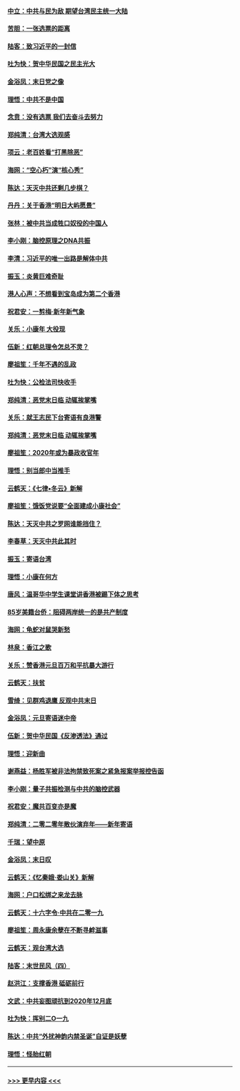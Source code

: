 #### [中立：中共与民为敌 期望台湾民主统一大陆](../pages/nsc993/n11790392.md?t=01140211) 
#### [苦胆：一张选票的距离](../pages/nsc993/n11788914.md?t=01140211) 
#### [陆客：致习近平的一封信](../pages/nsc993/n11788867.md?t=01140211) 
#### [吐为快：贺中华民国之民主光大](../pages/nsc993/n11788618.md?t=01140211) 
#### [金浴凤：末日党之像](../pages/nsc993/n11787475.md?t=01140211) 
#### [理悟：中共不是中国](../pages/nsc993/n11787463.md?t=01140211) 
#### [念贲：没有选票  我们去奋斗去努力](../pages/nsc993/n11787398.md?t=01140211) 
#### [郑纯清：台湾大选观感](../pages/nsc993/n11786210.md?t=01140211) 
#### [项云：老百姓看“打黑除恶”](../pages/nsc993/n11785398.md?t=01140211) 
#### [海网：“空心朽”演“核心秀”](../pages/nsc993/n11783874.md?t=01140211) 
#### [陈达：天灭中共还剩几步棋？](../pages/nsc993/n11783719.md?t=01140211) 
#### [丹丹：关于香港“明日大屿愿景”](../pages/nsc993/n11783273.md?t=01140211) 
#### [张林：被中共当成牲口奴役的中国人](../pages/nsc993/n11782397.md?t=01140211) 
#### [李小刚：脑控原理之DNA共振](../pages/nsc993/n11780962.md?t=01140211) 
#### [李清：习近平的唯一出路是解体中共](../pages/nsc993/n11780866.md?t=01140211) 
#### [振玉：炎黄巨难奇耻](../pages/nsc993/n11779632.md?t=01140211) 
#### [港人心声：不想看到宝岛成为第二个香港](../pages/nsc993/n11778817.md?t=01140211) 
#### [祝君安：一剪梅‧新年新气象](../pages/nsc993/n11776340.md?t=01140211) 
#### [关乐：小康年 大役现](../pages/nsc993/n11774213.md?t=01140211) 
#### [伍新：红朝总理令怎总不灵？](../pages/nsc993/n11770813.md?t=01140211) 
#### [廖祖笙：千年不遇的乱政](../pages/nsc993/n11770373.md?t=01140211) 
#### [吐为快：公检法司快收手](../pages/nsc993/n11770359.md?t=01140211) 
#### [郑纯清：恶党末日临 动辄挨掌嘴](../pages/nsc993/n11769912.md?t=01140211) 
#### [关乐：就王志民下台寄语有良港警](../pages/nsc993/n11769903.md?t=01140211) 
#### [郑纯清：恶党末日临 动辄挨掌嘴](../pages/nsc993/n11769356.md?t=01140211) 
#### [廖祖笙：2020年或为暴政收官年](../pages/nsc993/n11768216.md?t=01140211) 
#### [理悟：别当郎中当推手](../pages/nsc993/n11768243.md?t=01140211) 
#### [云鹤天：《七律▪冬云》新解](../pages/nsc993/n11768204.md?t=01140211) 
#### [廖祖笙：饿饭党说要“全面建成小康社会”](../pages/nsc993/n11767482.md?t=01140211) 
#### [陈达：天灭中共之罗网谁能挡住？](../pages/nsc993/n11767465.md?t=01140211) 
#### [李春草：天灭中共此其时](../pages/nsc993/n11767452.md?t=01140211) 
#### [振玉：寄语台湾](../pages/nsc993/n11767432.md?t=01140211) 
#### [理悟：小康在何方](../pages/nsc993/n11767394.md?t=01140211) 
#### [唐风：温哥华中学生课堂讲香港被踢下体之思考](../pages/nsc993/n11766848.md?t=01140211) 
#### [85岁美籍台侨：阻碍两岸统一的是共产制度](../pages/nsc993/n11765043.md?t=01140211) 
#### [海网：龟蛇对鼠哭新愁](../pages/nsc993/n11764895.md?t=01140211) 
#### [林泉：香江之歌](../pages/nsc993/n11764415.md?t=01140211) 
#### [关乐：赞香港元旦百万和平抗暴大游行](../pages/nsc993/n11764382.md?t=01140211) 
#### [云鹤天：扶贫](../pages/nsc993/n11764245.md?t=01140211) 
#### [雪绮：见群鸡退鹰  反观中共末日](../pages/nsc993/n11762112.md?t=01140211) 
#### [金浴凤：元旦寄语迷中帝](../pages/nsc993/n11761788.md?t=01140211) 
#### [伍新：贺中华民国《反渗透法》通过](../pages/nsc993/n11761994.md?t=01140211) 
#### [理悟：迎新曲](../pages/nsc993/n11761152.md?t=01140211) 
#### [谢燕益：杨胜军被非法拘禁致死案之紧急报案举报控告函](../pages/nsc993/n11756134.md?t=01140211) 
#### [李小刚：量子共振检测与中共的脑控武器](../pages/nsc993/n11754518.md?t=01140211) 
#### [祝君安：魔共百变亦是魔](../pages/nsc993/n11754469.md?t=01140211) 
#### [郑纯清：二零二零年散伙演弃年——新年寄语](../pages/nsc993/n11754195.md?t=01140211) 
#### [千瑞：望中原](../pages/nsc993/n11754159.md?t=01140211) 
#### [金浴凤：末日叹](../pages/nsc993/n11752359.md?t=01140211) 
#### [云鹤天：《忆秦娥‧娄山关》新解](../pages/nsc993/n11752348.md?t=01140211) 
#### [海网：户口松绑之来龙去脉](../pages/nsc993/n11752328.md?t=01140211) 
#### [云鹤天：十六字令‧中共在二零一九](../pages/nsc993/n11752305.md?t=01140211) 
#### [廖祖笙：周永康余孽在不断寻衅滋事](../pages/nsc993/n11751013.md?t=01140211) 
#### [云鹤天：观台湾大选](../pages/nsc993/n11751007.md?t=01140211) 
#### [陆客：末世民风（四）](../pages/nsc993/n11749203.md?t=01140211) 
#### [赵洪江：支撑香港 砥砺前行](../pages/nsc993/n11748482.md?t=01140211) 
#### [文武：中共妄图顽抗到2020年12月底](../pages/nsc993/n11748446.md?t=01140211) 
#### [吐为快：挥别二O一九](../pages/nsc993/n11748411.md?t=01140211) 
#### [陈达：中共“外扰神韵内禁圣诞”自证是妖孽](../pages/nsc993/n11748226.md?t=01140211) 
#### [理悟：怪胎红朝](../pages/nsc993/n11748206.md?t=01140211) 

----
#### [ >>> 更早内容 <<< ](../indexes/nsc993-earlier.md)
